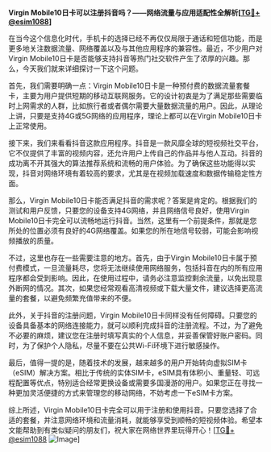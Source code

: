 **Virgin Mobile10日卡可以注册抖音吗？——网络流量与应用适配性全解析[[TG💪+ @esim1088](https://t.me/s/esim1088)]**

在当今这个信息化时代，手机卡的选择已经不再仅仅局限于通话和短信功能，而是更多地关注数据流量、网络覆盖以及与其他应用程序的兼容性。最近，不少用户对Virgin Mobile10日卡是否能够支持抖音等热门社交软件产生了浓厚的兴趣。那么，今天我们就来详细探讨一下这个问题。

首先，我们需要明确一点：Virgin Mobile10日卡是一种预付费的数据流量套餐卡，主要为用户提供短期的移动互联网服务。它的设计初衷是为了满足那些需要临时上网需求的人群，比如旅行者或者偶尔需要大量数据流量的用户。因此，从理论上讲，只要是支持4G或5G网络的应用程序，理论上都可以在Virgin Mobile10日卡上正常使用。

接下来，我们来看看抖音这款应用程序。抖音是一款风靡全球的短视频社交平台，它不仅提供了丰富的视频内容，还允许用户上传自己的作品并与他人互动。抖音的成功离不开其强大的算法推荐系统和流畅的用户体验。为了确保这些功能得以实现，抖音对网络环境有着较高的要求，尤其是在视频加载速度和数据传输稳定性方面。

那么，Virgin Mobile10日卡能否满足抖音的需求呢？答案是肯定的。根据我们的测试和用户反馈，只要您的设备支持4G网络，并且网络信号良好，使用Virgin Mobile10日卡完全可以流畅地运行抖音。当然，这里有一个前提条件，那就是您所处的位置必须有良好的4G网络覆盖。如果您的所在地信号较弱，可能会影响视频播放的质量。

不过，这里也存在一些需要注意的地方。首先，由于Virgin Mobile10日卡属于预付费模式，一旦流量耗尽，您将无法继续使用网络服务，包括抖音在内的所有应用程序都会受到影响。因此，在使用过程中，请务必注意监控剩余流量，以免出现意外断网的情况。其次，如果您经常观看高清视频或下载大量文件，建议选择更高流量的套餐，以避免频繁充值带来的不便。

此外，关于抖音的注册问题，Virgin Mobile10日卡同样没有任何障碍。只要您的设备具备基本的网络连接能力，就可以顺利完成抖音的注册流程。不过，为了避免不必要的麻烦，建议您在注册时填写真实的个人信息，并妥善保管好账户密码。同时，为了保护个人隐私，尽量不要在公共Wi-Fi环境下进行敏感操作。

最后，值得一提的是，随着技术的发展，越来越多的用户开始转向虚拟SIM卡（eSIM）解决方案。相比于传统的实体SIM卡，eSIM具有体积小、重量轻、可远程配置等优点，特别适合经常更换设备或需要多国漫游的用户。如果您正在寻找一种更加灵活便捷的方式来管理您的移动网络，不妨考虑一下eSIM卡方案。

综上所述，Virgin Mobile10日卡完全可以用于注册和使用抖音。只要您选择了合适的套餐，并注意网络环境和流量消耗，就能够享受到顺畅的短视频体验。希望本文能帮助到有类似疑问的朋友们，祝大家在网络世界里玩得开心！[[TG💪+ @esim1088](https://t.me/s/esim1088) ![Image](https://i.postimg.cc/4NQfJmqS/Snipaste-2025-05-13-00-14-12.png)]